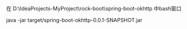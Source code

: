 

在 D:\IdeaProjects-MyProject\rock-boot\spring-boot-okhttp 中bash窗口

java -jar target/spring-boot-okhttp-0.0.1-SNAPSHOT.jar

